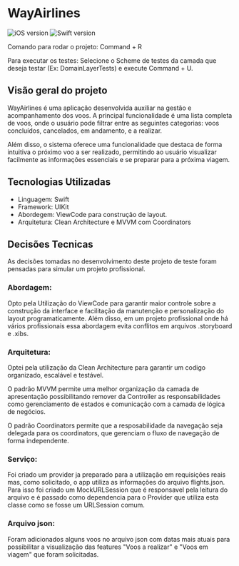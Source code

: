 # WayAirlines
![iOS version](https://img.shields.io/badge/iOS-15\+-blue) ![Swift version](https://img.shields.io/badge/Swift-v5.9-orange)

Comando para rodar o projeto: Command + R

Para executar os testes:
Selecione o Scheme de testes da camada que deseja testar (Ex: DomainLayerTests) e execute Command + U.

## Visão geral do projeto
WayAirlines é uma aplicação desenvolvida auxiliar na gestão e acompanhamento dos voos. A principal funcionalidade é uma lista completa de voos, onde o usuário pode filtrar entre as seguintes categorias: voos concluídos, cancelados, em andamento, e a realizar.

Além disso, o sistema oferece uma funcionalidade que destaca de forma intuitiva o próximo voo a ser realizado, permitindo ao usuário visualizar facilmente as informações essenciais e se preparar para a próxima viagem.

## Tecnologias Utilizadas
- Linguagem: Swift 
- Framework: UIKit 
- Abordegem: ViewCode para construção de layout.
- Arquitetura: Clean Architecture e MVVM com Coordinators

## Decisões Tecnicas

As decisões tomadas no desenvolvimento deste projeto de teste foram pensadas para simular um projeto profissional.

### Abordagem:

Opto pela Utilização do ViewCode para garantir maior controle sobre a construção da interface e facilitação da manutenção e personalização do layout programaticamente. Além disso, em um projeto profissional onde há vários profissionais essa abordagem evita conflitos em arquivos .storyboard e .xibs.

 
### Arquitetura:

Optei pela utilização da Clean Architecture para garantir um codigo organizado, escalável e testável.

O padrão MVVM permite uma melhor organização da camada de apresentação possibilitando remover da Controller as responsabilidades como gerenciamento de estados e comunicação com a camada de lógica de negócios.

O padrão Coordinators permite que a resposabilidade da navegação seja delegada para os coordinators, que gerenciam o fluxo de navegação de forma independente.

### Serviço:

Foi criado um provider ja preparado para a utilização em requisições reais mas, como solicitado, o app utiliza as informações do arquivo flights.json. Para isso foi criado um MockURLSession que é responsavel pela leitura do arquivo e é passado como dependencia para o Provider que utiliza esta classe como se fosse um URLSession comum.

### Arquivo json:

Foram adicionados alguns voos no arquivo json com datas mais atuais para possibilitar a visualização das features "Voos a realizar" e "Voos em viagem" que foram solicitadas.
